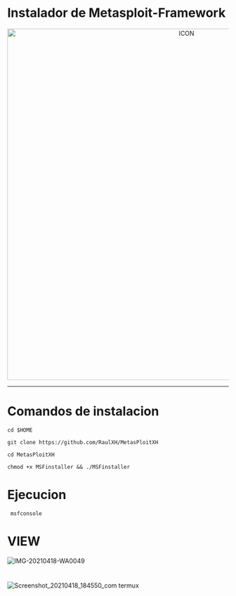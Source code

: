 # Instalador de Metasploit-Framework
<p align="center"><img src="https://www.diegomacedo.com.br/wp-content/uploads/2016/09/Metasploit-msf.png" alt="ICON" align="center" border="0" width="800" height="auto"></p>
<hr>


# Comandos de instalacion
```
cd $HOME

git clone https://github.com/RaulXH/MetasPloitXH

cd MetasPloitXH

chmod +x MSFinstaller && ./MSFinstaller

```

# Ejecucion
```
 msfconsole

```
# VIEW 

![IMG-20210418-WA0049](https://user-images.githubusercontent.com/77165035/115166872-f0b85a80-a07a-11eb-98c4-634ef2bd2341.jpg)
#


![Screenshot_20210418_184550_com termux](https://user-images.githubusercontent.com/77165035/115166881-f6ae3b80-a07a-11eb-822a-7d0835456e19.jpg)

